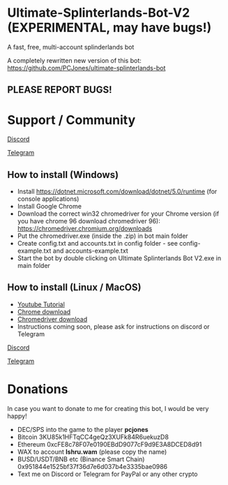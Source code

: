 # Ultimate-Splinterlands-Bot-V2 (EXPERIMENTAL, may have bugs!)
A fast, free, multi-account splinderlands bot

A completely rewritten new version of this bot: https://github.com/PCJones/ultimate-splinterlands-bot

## PLEASE REPORT BUGS!

# Support / Community

[Discord](https://discord.gg/hwSr7KNGs9)

[Telegram](https://t.me/ultimatesplinterlandsbot) 

## How to install (Windows)
- Install https://dotnet.microsoft.com/download/dotnet/5.0/runtime (for console applications)
- Install Google Chrome
- Download the correct win32 chromedriver for your Chrome version (if you have chrome 96 download chromedriver 96): https://chromedriver.chromium.org/downloads 
- Put the chromedriver.exe (inside the .zip) in bot main folder
- Create config.txt and accounts.txt in config folder - see config-example.txt and accounts-example.txt
- Start the bot by double clicking on Ultimate Splinterlands Bot V2.exe in main folder

## How to install (Linux / MacOS)
- [Youtube Tutorial](https://www.youtube.com/watch?v=kTS0FdAei7c)
- [Chrome download](https://dl.google.com/linux/direct/google-chrome-stable_current_amd64.deb)
- [Chromedriver download](https://chromedriver.chromium.org/downloads)
- Instructions coming soon, please ask for instructions on discord or Telegram

[Discord](https://discord.gg/hwSr7KNGs9)

[Telegram](https://t.me/ultimatesplinterlandsbot) 

# Donations

In case you want to donate to me for creating this bot, I would be very happy!

- DEC/SPS into the game to the player **pcjones** 
- Bitcoin 3KU85k1HFTqCC4geQz3XUFk84R6uekuzD8
- Ethereum 0xcFE8c78F07e0190EBdD9077cF9d9E3A8DCED8d91 
- WAX to account **lshru.wam** (please copy the name)
- BUSD/USDT/BNB etc (Binance Smart Chain) 0x951844e1525bf37f36d7e6d037b4e3335bae0986
- Text me on Discord or Telegram for PayPal or any other crypto
